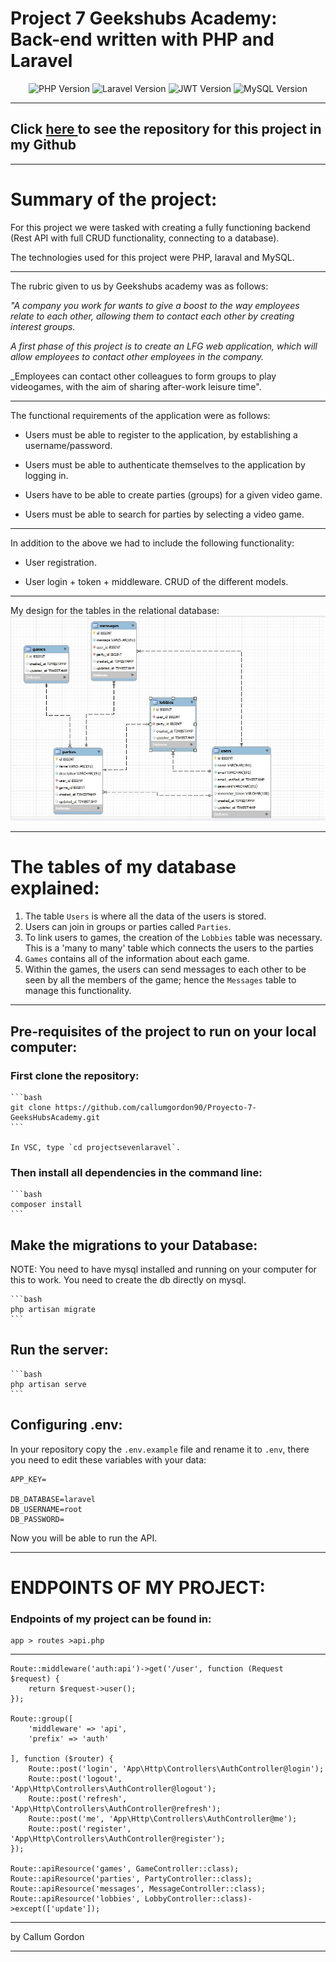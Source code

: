 #  Project 7 Geekshubs Academy: Back-end written with PHP and Laravel  

<div align="center">
    <img alt="PHP Version" src="https://img.shields.io/badge/PHP-777BB4?style=for-the-badge&logo=php&logoColor=white">
    <img alt="Laravel Version" src="https://img.shields.io/badge/Laravel-FF2D20?style=for-the-badge&logo=laravel&logoColor=white">
    <img alt="JWT Version" src="https://img.shields.io/badge/JWT-000000?style=for-the-badge&logo=JSON%20web%20tokens&logoColor=white">
    <img alt="MySQL Version" src="https://img.shields.io/badge/MySQL-005C84?style=for-the-badge&logo=mysql&logoColor=white">
</div>

***

## Click [here ](https://github.com/callumgordon90/Proyecto-7-GeeksHubsAcademy) to see the repository for this project in my Github

***
# Summary of the project:

For this project we were tasked with creating a fully functioning backend (Rest API with full CRUD functionality, connecting to a database).

The technologies used for this project were PHP, laraval and MySQL. 

***

The rubric given to us by Geekshubs academy was as follows:


_"A company you work for wants to give a boost to the way employees relate to each other, allowing them to contact each other by creating interest groups._

_A first phase of this project is to create an LFG web application, which will allow employees to contact other employees in the company._

_Employees can contact other colleagues to form groups to play videogames, with the aim of sharing after-work leisure time".

* * * 

The functional requirements of the application were as follows:

* Users must be able to register to the application, by establishing a username/password.

*  Users must be able to authenticate themselves to the application by logging in.
  
*  Users have to be able to create parties (groups) for a given video game.
*  Users must be able to search for parties by selecting a video game.


* * * 

In addition to the above we had to include the following functionality:

*  User registration.
  
*  User login + token + middleware.
CRUD of the different models.


***

My design for the tables in the relational database: 
![Design for the API](readmePhoto/laraveldatabase.jpg)


***

# The tables of my database explained:

1. The table `Users` is where all the data of the users is stored.
2. Users can join in groups or parties called `Parties`.
3. To link users to games, the creation of the `Lobbies` table was necessary. This is a 'many to many' table which connects the users to the parties
4. `Games` contains all of the information about each game.
5. Within the games, the users can send messages to each other to be seen by all the members of the game; hence the `Messages` table to manage this functionality.


---------------------------------------------------

## Pre-requisites of the project to run on your local computer:



### First clone the repository:

    ```bash
    git clone https://github.com/callumgordon90/Proyecto-7-GeeksHubsAcademy.git
    ```

    In VSC, type `cd projectsevenlaravel`.

### Then install all dependencies in the command line:

    ```bash
    composer install
    ```

## Make the migrations to your Database:
   NOTE: You need to have mysql installed and running on your computer for this to work. You need to create the db directly on mysql.

    ```bash
    php artisan migrate
    ```

## Run the server:

    ```bash
    php artisan serve
    ```

## Configuring .env:
In your repository copy the `.env.example` file and rename it to `.env`, there you need to edit these variables with your data:
```
APP_KEY=

DB_DATABASE=laravel
DB_USERNAME=root
DB_PASSWORD=
```

Now you will be able to run the API.

***

# ENDPOINTS OF MY PROJECT: 
### Endpoints of my project can be found in:
```
app > routes >api.php 
```
***

```
Route::middleware('auth:api')->get('/user', function (Request $request) {
    return $request->user();
});

Route::group([
    'middleware' => 'api',
    'prefix' => 'auth'

], function ($router) {
    Route::post('login', 'App\Http\Controllers\AuthController@login');
    Route::post('logout', 'App\Http\Controllers\AuthController@logout');
    Route::post('refresh', 'App\Http\Controllers\AuthController@refresh');
    Route::post('me', 'App\Http\Controllers\AuthController@me');
    Route::post('register', 'App\Http\Controllers\AuthController@register');
});

Route::apiResource('games', GameController::class);
Route::apiResource('parties', PartyController::class);
Route::apiResource('messages', MessageController::class);
Route::apiResource('lobbies', LobbyController::class)->except(['update']);

```

-----------------------------------

by Callum Gordon

---------------------










